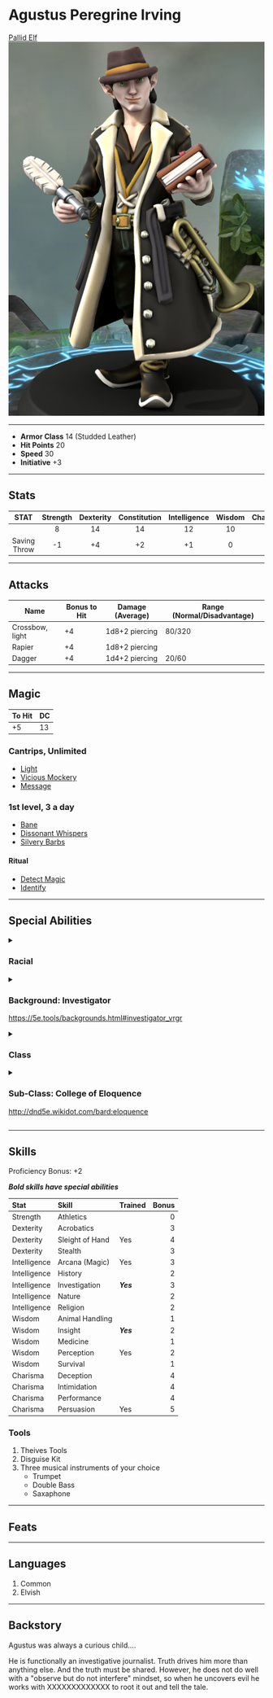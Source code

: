 # Agustus Peregrine Irving 
[Pallid Elf](https://5e.tools/races.html#elf%20(pallid)_egw)
![](Agustus.png)
___
- **Armor Class** 14 (Studded Leather)
- **Hit Points** 20
- **Speed** 30
- **Initiative** +3
___
## Stats
|STAT|Strength|Dexterity|Constitution|Intelligence|Wisdom|Charisma|
|:---:|:---:|:---:|:---:|:---:|:---:|:---:|
||8|14|14|12|10|17|
|Saving Throw|-1|+4|+2|+1|0|+5|
___
## Attacks
|Name|Bonus to Hit|Damage (Average)|Range (Normal/Disadvantage)|
|--|--|--|--|
|Crossbow, light|+4|1d8+2 piercing|80/320|
|Rapier|+4|1d8+2 piercing||
|Dagger|+4|1d4+2 piercing|20/60|
___
## Magic
|To Hit|DC|
|--|--|
|+5|13|

### Cantrips, Unlimited
- [Light](https://5e.tools/spells.html#light_phb)
- [Vicious Mockery](https://5e.tools/spells.html#vicious%20mockery_phb)
- [Message](https://5e.tools/spells.html#message_phb)

### 1st level, 3 a day
- [Bane](https://5e.tools/spells.html#bane_phb)
- [Dissonant Whispers](https://5e.tools/spells.html#dissonant%20whispers_phb)
- [Silvery Barbs](https://5e.tools/spells.html#silvery%20barbs_scc)
#### Ritual
- [Detect Magic](https://5e.tools/spells.html#detect%20magic_phb)
- [Identify](https://5e.tools/spells.html#identify_phb)
___
## Special Abilities

<details>
<summary>

### Racial

</summary>

#### Darkvision (60 feet)
#### Fey Ancestry
You have advantage on saving throws against being charmed, and magic can't put you to sleep.

#### Trance
Elves don't need to sleep. Instead, they meditate deeply, remaining semiconscious, for 4 hours a day. 

#### Incisive Sense
You have advantage on Intelligence (Investigation) and Wisdom (Insight) checks.

#### Blessing of the Moon Weaver
You know the light cantrip. When you reach 3rd level, you can cast the sleep spell once with this trait and regain the ability to do so when you finish a long rest. When you reach 5th level, you can cast the invisibility spell (targeting yourself only) once with this trait and regain the ability to do so when you finish a long rest. Casting these spells with this trait doesn't require material components. Wisdom is your spellcasting ability for these spells.

</details>
<details>
<summary>

### Background: Investigator
https://5e.tools/backgrounds.html#investigator_vrgr

</summary>

#### Official Inquiry
You're experienced at gaining access to people and places to get the information you need. Through a combination of fast-talking, determination, and official-looking documentation, you can gain access to a place or an individual related to a crime you're investigating. Those who aren't involved in your investigation avoid impeding you or pass along your requests. Additionally, local law enforcement has firm opinions about you, viewing you as either a nuisance or one of their own.

</details>
<details>
<summary>

### Class

</summary>

#### Bardic Inspiration (d6)
The die becomes a d8 at 5th level, a d10 at 10th level, and a d12 at 15th level.

#### Song of Rest
Beginning at 2nd level, you can use soothing music or oration to help revitalize your wounded allies during a short rest. If you or any friendly creatures who can hear your performance regain hit points at the end of the short rest by spending one or more Hit Dice, each of those creatures regains an extra 1d6 hit points.

The extra Hit Points increase when you reach certain levels in this class: to 1d8 at 9th level, to 1d10 at 13th level, and to 1d12 at 17th level.

#### Magical Inspiration (Optional)
At 2nd level, if a creature has a Bardic Inspiration die from you and casts a spell that restores hit points or deals damage, the creature can roll that die and choose a target affected by the spell. Add the number rolled as a bonus to the hit points regained or the damage dealt. The Bardic Inspiration die is then lost.

#### Jack of All Trades
Starting at 2nd level, you can add half your proficiency bonus, rounded down, to any ability check you make that doesn't already include your proficiency bonus.

</details>
<details>
<summary>

### Sub-Class: College of Eloquence
http://dnd5e.wikidot.com/bard:eloquence

</summary>
</details>

___
## Skills
Proficiency Bonus: +2

***Bold skills have special abilities***

|Stat|Skill|Trained|Bonus|
|:--|:--|--|--:|
|Strength|Athletics||0|
|Dexterity|Acrobatics||3|
|Dexterity|Sleight of Hand|Yes|4|
|Dexterity|Stealth||3|
|Intelligence|Arcana (Magic)|Yes|3|
|Intelligence|History||2|
|Intelligence|Investigation|***Yes***|3|
|Intelligence|Nature||2|
|Intelligence|Religion||2|
|Wisdom|Animal Handling||1|
|Wisdom|Insight|***Yes***|2|
|Wisdom|Medicine||1|
|Wisdom|Perception|Yes|2|
|Wisdom|Survival||1|
|Charisma|Deception||4|
|Charisma|Intimidation||4|
|Charisma|Performance||4|
|Charisma|Persuasion|Yes|5|

### Tools
1) Theives Tools
1) Disguise Kit
1) Three musical instruments of your choice
    - Trumpet 
    - Double Bass
    - Saxaphone
___
## Feats
___
## Languages
1) Common
1) Elvish
___
## Backstory
Agustus was always a curious child....

He is functionally an investigative journalist.
Truth drives him more than anything else. And the truth must be shared. 
However, he does not do well with a "observe but do not interfere" mindset, so when he uncovers evil he works with XXXXXXXXXXXXX to root it out and tell the tale. 
